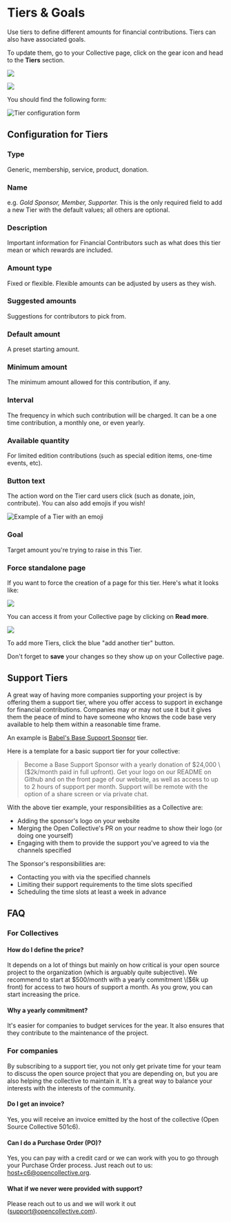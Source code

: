 # Tiers & Goals

Use tiers to define different amounts for financial contributions. Tiers can also have associated goals.

To update them, go to your Collective page, click on the gear icon and head to the **Tiers** section.

![](../.gitbook/assets/collectives_tiers-and-goals_settings-menu.png)

![](../.gitbook/assets/collectives_tiers-and-goals_tiers-left-menu.png)

You should find the following form:

![Tier configuration form](../.gitbook/assets/image%20%282%29.png)

## Configuration for Tiers

### **Type**

Generic, membership, service, product, donation.

### **Name**

e.g. _Gold Sponsor, Member, Supporter._ This is the only required field to add a new Tier with the default values; all others are optional.

### **Description**

Important information for Financial Contributors such as what does this tier mean or which rewards are included.

### **Amount type**

Fixed or flexible. Flexible amounts can be adjusted by users as they wish.

### **Suggested amounts**

Suggestions for contributors to pick from.

### **Default amount**

A preset starting amount.

### **Minimum amount**

The minimum amount allowed for this contribution, if any.

### **Interval**

The frequency in which such contribution will be charged. It can be a one time contribution, a monthly one, or even yearly.

### **Available quantity**

For limited edition contributions \(such as special edition items, one-time events, etc\).

### **Button text**

The action word on the Tier card users click \(such as donate, join, contribute\). You can also add emojis if you wish!

![Example of a Tier with an emoji](../.gitbook/assets/collectives_tiers-and-goals_tiers-emoji-button.png)

### **Goal**

Target amount you're trying to raise in this Tier.

### **Force standalone page**

If you want to force the creation of a page for this tier. Here's what it looks like:

![](../.gitbook/assets/collectives_tiers-and-goals_tiers-standalone-page.png)

You can access it from your Collective page by clicking on **Read more**.

![](../.gitbook/assets/collectives_tiers-and-goals_tiers-read-more.png)

To add more Tiers, click the blue "add another tier" button.

Don't forget to **save** your changes so they show up on your Collective page.

## Support Tiers

A great way of having more companies supporting your project is by offering them a support tier, where you offer access to support in exchange for financial contributions. Companies may or may not use it but it gives them the peace of mind to have someone who knows the code base very available to help them within a reasonable time frame.

An example is [Babel's Base Support Sponsor](https://opencollective.com/babel#contribute) tier.

Here is a template for a basic support tier for your collective:

> Become a Base Support Sponsor with a yearly donation of $24,000 \($2k/month paid in full upfront\). Get your logo on our README on Github and on the front page of our website, as well as access to up to 2 hours of support per month. Support will be remote with the option of a share screen or via private chat.

With the above tier example, your responsibilities as a Collective are:

* Adding the sponsor's logo on your website
* Merging the Open Collective's PR on your readme to show their logo \(or doing one yourself\)
* Engaging with them to provide the support you've agreed to via the channels specified

The Sponsor's responsibilities are:

* Contacting you with via the specified channels 
* Limiting their support requirements to the time slots specified
* Scheduling the time slots at least a week in advance

## FAQ

### For Collectives

#### How do I define the price?

It depends on a lot of things but mainly on how critical is your open source project to the organization \(which is arguably quite subjective\). We recommend to start at $500/month with a yearly commitment \($6k up front\) for access to two hours of support a month. As you grow, you can start increasing the price.

#### Why a yearly commitment?

It's easier for companies to budget services for the year. It also ensures that they contribute to the maintenance of the project.

### For companies

By subscribing to a support tier, you not only get private time for your team to discuss the open source project that you are depending on, but you are also helping the collective to maintain it. It's a great way to balance your interests with the interests of the community.

#### Do I get an invoice?

Yes, you will receive an invoice emitted by the host of the collective \(Open Source Collective 501c6\).

#### Can I do a Purchase Order \(PO\)?

Yes, you can pay with a credit card or we can work with you to go through your Purchase Order process. Just reach out to us: host+c6@opencollective.org.

#### What if we never were provided with support?

Please reach out to us and we will work it out \(support@opencollective.com\).

